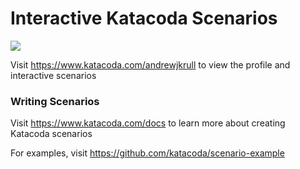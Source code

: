 # Interactive Katacoda Scenarios

[![](http://shields.katacoda.com/katacoda/andrewjkrull/count.svg)](https://www.katacoda.com/andrewjkrull "Get your profile on Katacoda.com")

Visit https://www.katacoda.com/andrewjkrull to view the profile and interactive scenarios

### Writing Scenarios
Visit https://www.katacoda.com/docs to learn more about creating Katacoda scenarios

For examples, visit https://github.com/katacoda/scenario-example
